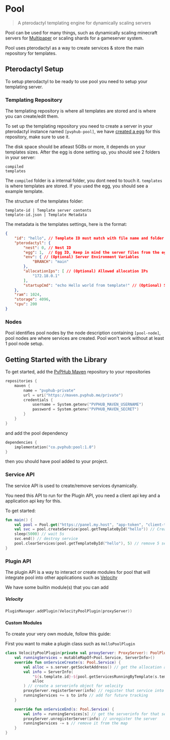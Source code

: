 # Pool
> A pterodactyl templating engine for dynamically scaling servers

Pool can be used for many things, such as dynamically scaling minecraft servers for [Multipaper](https://multipaper.io) or scaling shards for a gameserver system.

Pool uses pterodactyl as a way to create services & store the main repository for templates.


## Pterodactyl Setup

To setup pterodactyl to be ready to use pool you need to setup your templating server.

### Templating Repository

The templating repository is where all templates are stored and is where you can create/edit them.

To set up the templating repository you need to create a server in your pterodactyl instance named `[pvphub-pool]`, we have [created a egg](https://raw.githubusercontent.com/PvPHubLLC/pooldt/main/egg.json) for this repository, make sure to use it.

The disk space should be atleast 5GBs or more, it depends on your templates sizes.
After the egg is done setting up, you should see 2 folders in your server:
```
compiled
templates
```
The `compiled` folder is a internal folder, you dont need to touch it. `templates` is where templates are stored. If you used the  egg, you should see a example template.

The structure of the templates folder:
```
template-id | Template server contents
template-id.json | Template Metadata
```

The metadata is the templates settings, here is the format:
```json
{
    "id": "hello", // Template ID must match with file name and folder name
	"pterodactyl": {
    	"nest": 0, // Nest ID
        "egg": 1,  // Egg ID, Keep in mind the server files from the egg will still be there.
        "env": { // (Optional) Server Environment Variables 
            "BRANCH": "main"
        },
        "allocationIps": [ // (Optional) Allowed allocation IPs
            "172.18.0.1"
        ],
        "startupCmd": "echo Hello world from template!" // (Optional) Startup Command
    },
    "ram": 1024,
    "storage": 4096,
    "cpu": 200
}
```

### Nodes

Pool identifies pool nodes by the node description containing `[pool-node]`, pool nodes are where services are created.
Pool won't work without at least 1 pool node setup.

## Getting Started with the Library

To get started, add the [PvPHub Maven](https://maven.pvphub.me/private) repository to your repositories
```kts
repositories {
    maven {
        name = "pvphub-private"
        url = uri("https://maven.pvphub.me/private")
        credentials {
            username = System.getenv("PVPHUB_MAVEN_USERNAME")
            password = System.getenv("PVPHUB_MAVEN_SECRET")
        }
    }
} 
```
and add the pool dependency
```kts
dependencies {
    implementation("co.pvphub:pool:1.0")
}
```
then you should have pool added to your project.

### Service API
The service API is used to create/remove services dynamically.

You need this API to run for the Plugin API, you need a client api key and a application api key for this.

To get started:
```kt
fun main() {
    val pool = Pool.get("https://panel.my.host", "app-token", "client-token") // Initialize pool
    val svc = pool.createService(pool.getTemplateById("hello")) // Create a service via the template "hello"
    sleep(5000) // wait 5s
    svc.end() // destroy service
    pool.clearServices(pool.getTemplateById("hello"), 5) // remove 5 services that are currently running "hello" as a template
}
```

### Plugin API

The plugin API is a way to interact or create modules for pool 
that will integrate pool into other applications such as [Velocity](https://velocitypowered.com)

We have some builtin module(s) that you can add

##### Velocity
```kt
PluginManager.addPlugin(VelocityPoolPlugin(proxyServer))
```

#### Custom Modules
To create your very own module, follow this guide:

First you want to make a plugin class such as ``HelloPoolPlugin``
```kt
class VelocityPoolPlugin(private val proxyServer: ProxyServer): PoolPlugin() {
    val runningServices = mutableMapOf<Pool.Service, ServerInfo>()
    override fun onServiceCreate(s: Pool.Service) {
        val alloc = s.server.getSocketAddress() // get the allocation address
        val info = ServerInfo(
            "${s.template.id}-${pool.getServicesRunningByTemplate(s.template).size + 1}",
            alloc
        ) // create a serverinfo object for velocity
        proxyServer.registerServer(info) // register that service into velocity
        runningServices += s to info // add for future tracking
    }

    override fun onServiceEnd(s: Pool.Service) {
        val info = runningServices[s] // get the serverinfo for that service
        proxyServer.unregisterServer(info) // unregister the server
        runningServices -= s // remove it from the map
    }
}
```